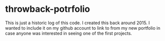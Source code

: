 # throwback-potrfolio

This is just a historic log of this code. I created this back around 2015. I wanted to include it on my github account to link to from my new portfolio in case anyone was interested in seeing one of the first projects.
